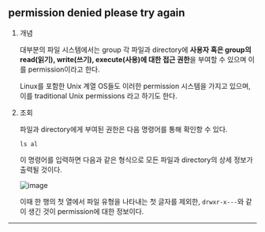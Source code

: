 ## permission denied please try again

1. 개념

   대부분의 파일 시스템에서는 group 각 파일과 directory에 **사용자 혹은 group의 read(읽기), write(쓰기), execute(사용)에 대한 접근 권한**을 부여할 수 있으며 이를 permission이라고 한다.

   Linux를 포함한 Unix 계열 OS들도 이러한 permission 시스템을 가지고 있으며, 이를 traditional Unix permissions 라고 하기도 한다.

2. 조회

   파일과 directory에게 부여된 권한은 다음 명령어를 통해 확인항 수 있다.

   ```shell
   ls al
   ```

   이 명령어를 입력하면 다음과 같은 형식으로 모든 파일과 directory의 상세 정보가 출력될 것이다.

   ![image](https://github.com/user-attachments/assets/0ac17d3e-d883-4705-adf7-c7833b7c2b20)

   이때 한 행의 첫 열에서 파일 유형을 나타내는 첫 글자를 제외한, `drwxr-x---`와 같이 생긴 것이 permission에 대한 정보이다.

---
